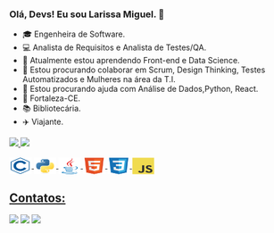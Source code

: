 ### Olá, Devs! Eu sou Larissa Miguel. 👋

- 🎓 Engenheira de Software.
- 💻 Analista de Requisitos e Analista de Testes/QA.
- 🌱 Atualmente estou aprendendo Front-end e Data Science.
- 👯 Estou procurando colaborar em Scrum, Design Thinking, Testes Automatizados e Mulheres na área da T.I.
- 🤔 Estou procurando ajuda com Análise de Dados,Python, React.
- 🏡 Fortaleza-CE.
- 📚 Bibliotecária.
- ✈️ Viajante.


 <div>
  <a href="https://github.com/larissamiguel">
  <img height="160em" src="https://github-readme-stats.vercel.app/api?username=larissamiguel&show_icons=true&theme=radical&include_all_commits=true&count_private=true"/>
  <img height="160em" src="https://github-readme-stats.vercel.app/api/top-langs/?username=pedroita&layout=compact&langs_count=7&theme=radical"/>
</div>
  <div style="display: inline_block"><br>
   <img align="center" alt="Lari-C" height="30" width="40" src="https://raw.githubusercontent.com/devicons/devicon/master/icons/c/c-line.svg">
   <img align="center" alt="Lari-Python" height="30" width="40" src="https://raw.githubusercontent.com/devicons/devicon/master/icons/python/python-original.svg">
   <img align="center" alt="Lari-Java" height="30" width="40" src="https://raw.githubusercontent.com/devicons/devicon/master/icons/java/java-original.svg">
   <img align="center" alt="Lari-HTML" height="30" width="40" src="https://raw.githubusercontent.com/devicons/devicon/master/icons/html5/html5-original.svg">
   <img align="center" alt="Lari-CSS" height="30" width="40" src="https://raw.githubusercontent.com/devicons/devicon/master/icons/css3/css3-original.svg">
   <img align="center" alt="Lari-Js" height="30" width="40" src="https://raw.githubusercontent.com/devicons/devicon/master/icons/javascript/javascript-original.svg">
   
</div>

## Contatos:

<div>
<a href="https://instagram.com/laris.mss/" target="_blank"><img loading="lazy" src="https://img.shields.io/badge/-Instagram-%23E4405F?style=for-the-badge&logo=instagram&logoColor=white" target="_blank"></a>
<a href = "mailto:larissamiguelsousa@gmail.com"><img loading="lazy" src="https://img.shields.io/badge/Gmail-D14836?style=for-the-badge&logo=gmail&logoColor=white" target="_blank"></a>
<a href="https://www.linkedin.com/in/larissamiguel/" target="_blank"><img loading="lazy" src="https://img.shields.io/badge/-LinkedIn-%230077B5?style=for-the-badge&logo=linkedin&logoColor=white" target="_blank"></a> 
</div>
